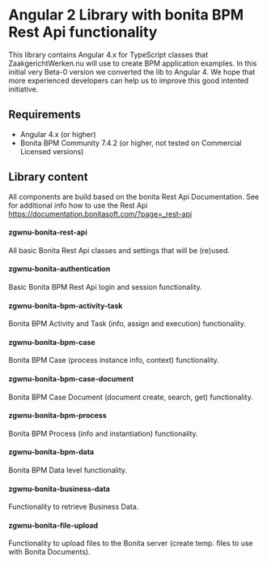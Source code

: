 # Angular 2 Library with bonita BPM Rest Api functionality

This library contains Angular 4.x for TypeScript classes that ZaakgerichtWerken.nu will use to create BPM application examples. 
In this initial very Beta-0 version we converted the lib to Angular 4. We hope that more
experienced developers can help us to improve this good intented initiative.

## Requirements
* Angular 4.x (or higher)
* Bonita BPM Community 7.4.2 (or higher, not tested on Commercial Licensed versions)

## Library content
All components are build based on the bonita Rest Api Documentation. See for additional info how to use the Rest Api https://documentation.bonitasoft.com/?page=_rest-api

#### zgwnu-bonita-rest-api
All basic Bonita Rest Api classes and settings that will be (re)used.
#### zgwnu-bonita-authentication
Basic Bonita BPM Rest Api login and session functionality.
#### zgwnu-bonita-bpm-activity-task
Bonita BPM Activity and Task (info, assign and execution) functionality.
#### zgwnu-bonita-bpm-case
Bonita BPM Case (process instance info, context) functionality.
#### zgwnu-bonita-bpm-case-document
Bonita BPM Case Document (document create, search, get) functionality.
#### zgwnu-bonita-bpm-process
Bonita BPM Process (info and instantiation) functionality.
#### zgwnu-bonita-bpm-data
Bonita BPM Data level functionality.
#### zgwnu-bonita-business-data
Functionality to retrieve Business Data.
#### zgwnu-bonita-file-upload
Functionality to upload files to the Bonita server (create temp. files to use with Bonita Documents).
